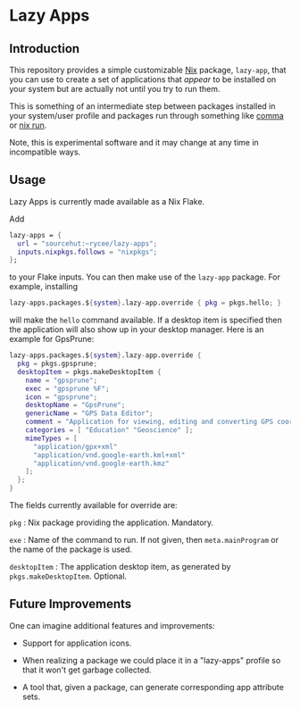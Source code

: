 # Lazy Apps

## Introduction

This repository provides a simple customizable [Nix][] package,
`lazy-app`, that you can use to create a set of applications that
_appear_ to be installed on your system but are actually not until you
try to run them.

This is something of an intermediate step between packages installed
in your system/user profile and packages run through something like
[comma][] or [nix run][].

Note, this is experimental software and it may change at any time in
incompatible ways.

[Nix]: https://nixos.org/nix/
[comma]: https://github.com/nix-community/comma
[nix run]: https://nixos.org/manual/nix/stable/command-ref/new-cli/nix3-run

## Usage

Lazy Apps is currently made available as a Nix Flake.

Add

``` nix
lazy-apps = {
  url = "sourcehut:~rycee/lazy-apps";
  inputs.nixpkgs.follows = "nixpkgs";
};
```

to your Flake inputs. You can then make use of the `lazy-app` package.
For example, installing

``` nix
lazy-apps.packages.${system}.lazy-app.override { pkg = pkgs.hello; }
```

will make the `hello` command available. If a desktop item is
specified then the application will also show up in your desktop
manager. Here is an example for GpsPrune:

``` nix
lazy-apps.packages.${system}.lazy-app.override {
  pkg = pkgs.gpsprune;
  desktopItem = pkgs.makeDesktopItem {
    name = "gpsprune";
    exec = "gpsprune %F";
    icon = "gpsprune";
    desktopName = "GpsPrune";
    genericName = "GPS Data Editor";
    comment = "Application for viewing, editing and converting GPS coordinate data";
    categories = [ "Education" "Geoscience" ];
    mimeTypes = [
      "application/gpx+xml"
      "application/vnd.google-earth.kml+xml"
      "application/vnd.google-earth.kmz"
    ];
  };
}
```

The fields currently available for override are:

`pkg`
: Nix package providing the application. Mandatory.

`exe`
: Name of the command to run. If not given, then `meta.mainProgram` or
  the name of the package is used.

`desktopItem`
: The application desktop item, as generated by
  `pkgs.makeDesktopItem`. Optional.

## Future Improvements

One can imagine additional features and improvements:

- Support for application icons.

- When realizing a package we could place it in a "lazy-apps" profile
  so that it won't get garbage collected.

- A tool that, given a package, can generate corresponding app
  attribute sets.
